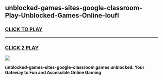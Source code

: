 
## unblocked-games-sites-google-classroom-Play-Unblocked-Games-Online-loufl
<h3>
<a href="https://premium76.site?title=unblocked-games-sites-google-classroom&ref=25A">CLICK TO PLAY</a></h3>
<hr>

<h3>
<a href="https://premium76.site?title=unblocked-games-sites-google-classroom&ref=25A">CLICK 2 PLAY</a>
  
</h3>

<a href="https://premium76.site?title=unblocked-games-sites-google-classroom&ref=25A"><img src="https://clearcache.store/games.png"></a>


**unblocked-games-sites-google-classroom games unblocked: Your Gateway to Fun and Accessible Online Gaming**
